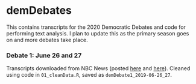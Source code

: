 # demDebates

This contains transcripts for the 2020 Democratic Debates and code for performing text analysis. I plan to update this as the primary season goes on and more debates take place.

### Debate 1: June 26 and 27

Transcripts downloaded from NBC News (posted [here](https://www.nbcnews.com/politics/2020-election/full-transcript-first-democratic-primary-debate-2019-n1022816) and [here](https://www.nbcnews.com/politics/2020-election/full-transcript-2019-democratic-debate-night-two-sortable-topic-n1023601)). Cleaned using code in `01_cleanData.R`, saved as `demDebate1_2019-06-26_27`.
